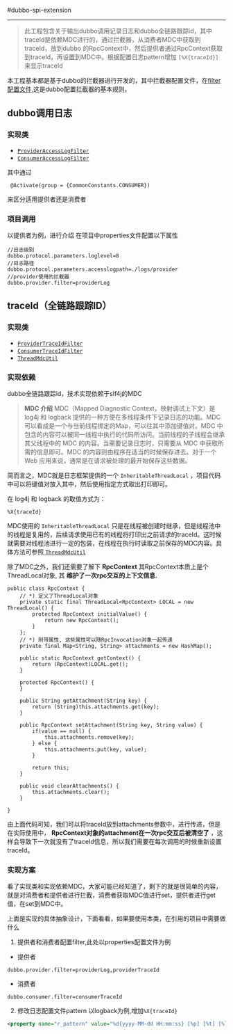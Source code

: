 #dubbo-spi-extension

-----

> 此工程包含关于输出dubbo调用记录日志和dubbo全链路跟踪id，其中traceId是依赖MDC进行的，通过拦截器，从消费者MDC中获取到traceId，放到dubbo 的RpcContext中，然后提供者通过RpcContext获取到traceId，再设置到MDC中。根据配置日志pattern增加 `[%X{traceId}]` 来显示traceId

本工程基本都是基于dubbo的拦截器进行开发的，其中拦截器配置文件，在[filter配置文件](https://github.com/CentMeng/dubbo-spi-extension/blob/master/src/main/resources/META-INF/dubbo/org.apache.dubbo.rpc.Filter),这是dubbo配置拦截器的基本规则。

## dubbo调用日志
### 实现类
- [ `ProviderAccessLogFilter`](https://github.com/CentMeng/dubbo-spi-extension/blob/master/src/main/java/com/msj/dubbo/spi/extension/filter/ProviderTraceIdFilter.java)
- [`ConsumerAccessLogFilter`](https://github.com/CentMeng/dubbo-spi-extension/blob/master/src/main/java/com/msj/dubbo/spi/extension/filter/ConsumerAccessLogFilter.java)

其中通过

```
 @Activate(group = {CommonConstants.CONSUMER})
```
来区分适用提供者还是消费者

### 项目调用
以提供者为例，进行介绍
在项目中properties文件配置以下属性

```
//日志级别
dubbo.protocol.parameters.loglevel=8
//日志路径
dubbo.protocol.parameters.accesslogpath=./logs/provider
//provider使用的拦截器
dubbo.provider.filter=providerLog
```

## traceId（全链路跟踪ID）
### 实现类

- [ `ProviderTraceIdFilter` ](https://github.com/CentMeng/dubbo-spi-extension/blob/master/src/main/java/com/msj/dubbo/spi/extension/filter/ProviderTraceIdFilter.java)
- [ `ConsumerTraceIdFilter`](https://github.com/CentMeng/dubbo-spi-extension/blob/master/src/main/java/com/msj/dubbo/spi/extension/filter/ConsumerTraceIdFilter.java)
- [ `ThreadMdcUtil`](https://github.com/CentMeng/dubbo-spi-extension/blob/master/src/main/java/com/msj/dubbo/spi/extension/util/ThreadMdcUtil.java)
### 实现依赖
dubbo全链路跟踪id，技术实现依赖于slf4j的MDC
>  __MDC 介绍__ 
MDC（Mapped Diagnostic Context，映射调试上下文）是 log4j 和 logback 提供的一种方便在多线程条件下记录日志的功能。MDC 可以看成是一个与当前线程绑定的Map，可以往其中添加键值对。MDC 中包含的内容可以被同一线程中执行的代码所访问。当前线程的子线程会继承其父线程中的 MDC 的内容。当需要记录日志时，只需要从 MDC 中获取所需的信息即可。MDC 的内容则由程序在适当的时候保存进去。对于一个 Web 应用来说，通常是在请求被处理的最开始保存这些数据。

简而言之，MDC就是日志框架提供的一个 `InheritableThreadLocal` ，项目代码中可以将键值对放入其中，然后使用指定方式取出打印即可。

在 log4j 和 logback 的取值方式为：
```
%X{traceId}

```

MDC使用的 `InheritableThreadLocal` 只是在线程被创建时继承，但是线程池中的线程是复用的，后续请求使用已有的线程将打印出之前请求的traceId。这时候就需要对线程池进行一定的包装，在线程在执行时读取之前保存的MDC内容。具体方法可参照[ `ThreadMdcUtil`](https://github.com/CentMeng/dubbo-spi-extension/blob/master/src/main/java/com/msj/dubbo/spi/extension/util/ThreadMdcUtil.java)

除了MDC之外，我们还需要了解下 __RpcContext__ 其RpcContext本质上是个ThreadLocal对象, 其 __维护了一次rpc交互的上下文信息.__ 

 
```
public class RpcContext {
    // *) 定义了ThreadLocal对象
    private static final ThreadLocal<RpcContext> LOCAL = new ThreadLocal() {
        protected RpcContext initialValue() {
            return new RpcContext();
        }
    };
    // *) 附带属性, 这些属性可以随RpcInvocation对象一起传递
    private final Map<String, String> attachments = new HashMap();

    public static RpcContext getContext() {
        return (RpcContext)LOCAL.get();
    }

    protected RpcContext() {
    }

    public String getAttachment(String key) {
        return (String)this.attachments.get(key);
    }

    public RpcContext setAttachment(String key, String value) {
        if(value == null) {
            this.attachments.remove(key);
        } else {
            this.attachments.put(key, value);
        }

        return this;
    }

    public void clearAttachments() {
        this.attachments.clear();
    }

}
```
由上面代码可知，我们可以将traceId放到attachments参数中，进行传递，但是在实际使用中， __RpcContext对象的attachment在一次rpc交互后被清空了__ ，这样会导致下一次就没有了traceId信息，所以我们需要在每次调用的时候重新设置traceId。


### 实现方案
看了实现类和实现依赖MDC，大家可能已经知道了，剩下的就是很简单的内容，就是对消费者和提供者进行拦截，消费者获取MDC值进行set，提供者进行get值，在set到MDC中。

上面是实现的具体抽象设计，下面看看，如果要使用本类，在引用的项目中需要做什么

1. 提供者和消费者配置filter,此处以properties配置文件为例
- 提供者
```
dubbo.provider.filter=providerLog,providerTraceId
```
- 消费者
```
dubbo.consumer.filter=consumerTraceId
```

2. 修改日志配置文件pattern
以logback为例,增加`%X{traceId}`
```xml
<property name="r_pattern" value="%d{yyyy-MM-dd HH:mm:ss} [%p] [%t] [%logger{5}] [%X{traceId}] %m%n"/> 
```